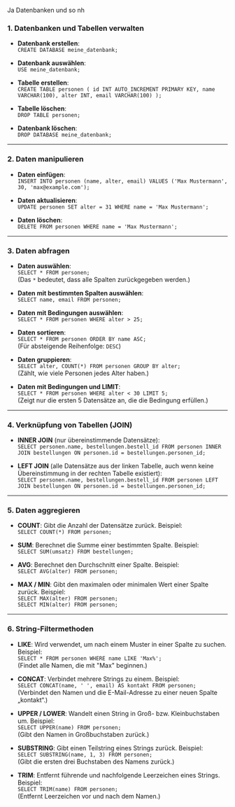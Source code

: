 Ja Datenbanken und so nh

### 1. **Datenbanken und Tabellen verwalten**

- **Datenbank erstellen**:  
    `CREATE DATABASE meine_datenbank;`
    
- **Datenbank auswählen**:  
    `USE meine_datenbank;`
    
- **Tabelle erstellen**:  
    `CREATE TABLE personen ( id INT AUTO_INCREMENT PRIMARY KEY, name VARCHAR(100), alter INT, email VARCHAR(100) );`
    
- **Tabelle löschen**:  
    `DROP TABLE personen;`
    
- **Datenbank löschen**:  
    `DROP DATABASE meine_datenbank;`
    

---

### 2. **Daten manipulieren**

- **Daten einfügen**:  
    `INSERT INTO personen (name, alter, email) VALUES ('Max Mustermann', 30, 'max@example.com');`
    
- **Daten aktualisieren**:  
    `UPDATE personen SET alter = 31 WHERE name = 'Max Mustermann';`
    
- **Daten löschen**:  
    `DELETE FROM personen WHERE name = 'Max Mustermann';`
    

---

### 3. **Daten abfragen**

- **Daten auswählen**:  
    `SELECT * FROM personen;`  
    (Das `*` bedeutet, dass alle Spalten zurückgegeben werden.)
    
- **Daten mit bestimmten Spalten auswählen**:  
    `SELECT name, email FROM personen;`
    
- **Daten mit Bedingungen auswählen**:  
    `SELECT * FROM personen WHERE alter > 25;`
    
- **Daten sortieren**:  
    `SELECT * FROM personen ORDER BY name ASC;`  
    (Für absteigende Reihenfolge: `DESC`)
    
- **Daten gruppieren**:  
    `SELECT alter, COUNT(*) FROM personen GROUP BY alter;`  
    (Zählt, wie viele Personen jedes Alter haben.)
    
- **Daten mit Bedingungen und LIMIT**:  
    `SELECT * FROM personen WHERE alter < 30 LIMIT 5;`  
    (Zeigt nur die ersten 5 Datensätze an, die die Bedingung erfüllen.)
    

---

### 4. **Verknüpfung von Tabellen (JOIN)**

- **INNER JOIN** (nur übereinstimmende Datensätze):  
    `SELECT personen.name, bestellungen.bestell_id FROM personen INNER JOIN bestellungen ON personen.id = bestellungen.personen_id;`
    
- **LEFT JOIN** (alle Datensätze aus der linken Tabelle, auch wenn keine Übereinstimmung in der rechten Tabelle existiert):  
    `SELECT personen.name, bestellungen.bestell_id FROM personen LEFT JOIN bestellungen ON personen.id = bestellungen.personen_id;`
    

---

### 5. **Daten aggregieren**

- **COUNT**: Gibt die Anzahl der Datensätze zurück. Beispiel:  
    `SELECT COUNT(*) FROM personen;`
    
- **SUM**: Berechnet die Summe einer bestimmten Spalte. Beispiel:  
    `SELECT SUM(umsatz) FROM bestellungen;`
    
- **AVG**: Berechnet den Durchschnitt einer Spalte. Beispiel:  
    `SELECT AVG(alter) FROM personen;`
    
- **MAX / MIN**: Gibt den maximalen oder minimalen Wert einer Spalte zurück. Beispiel:  
    `SELECT MAX(alter) FROM personen;`  
    `SELECT MIN(alter) FROM personen;`
    

---

### 6. **String-Filtermethoden**

- **LIKE**: Wird verwendet, um nach einem Muster in einer Spalte zu suchen. Beispiel:  
    `SELECT * FROM personen WHERE name LIKE 'Max%';`  
    (Findet alle Namen, die mit "Max" beginnen.)
    
- **CONCAT**: Verbindet mehrere Strings zu einem. Beispiel:  
    `SELECT CONCAT(name, ' ', email) AS kontakt FROM personen;`  
    (Verbindet den Namen und die E-Mail-Adresse zu einer neuen Spalte „kontakt“.)
    
- **UPPER / LOWER**: Wandelt einen String in Groß- bzw. Kleinbuchstaben um. Beispiel:  
    `SELECT UPPER(name) FROM personen;`  
    (Gibt den Namen in Großbuchstaben zurück.)
    
- **SUBSTRING**: Gibt einen Teilstring eines Strings zurück. Beispiel:  
    `SELECT SUBSTRING(name, 1, 3) FROM personen;`  
    (Gibt die ersten drei Buchstaben des Namens zurück.)
    
- **TRIM**: Entfernt führende und nachfolgende Leerzeichen eines Strings. Beispiel:  
    `SELECT TRIM(name) FROM personen;`  
    (Entfernt Leerzeichen vor und nach dem Namen.)